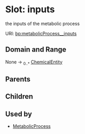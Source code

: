 
# Slot: inputs


the inputs of the metabolic process

URI: [bp:metabolicProcess__inputs](http://w3id.org/ontogpt/metabolic-process-templatemetabolicProcess__inputs)


## Domain and Range

None &#8594;  <sub>0..\*</sub> [ChemicalEntity](ChemicalEntity.md)

## Parents


## Children


## Used by

 * [MetabolicProcess](MetabolicProcess.md)
